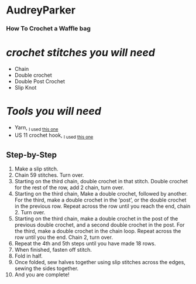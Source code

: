 # AudreyParker
### **How To Crochet a Waffle bag**
# *crochet stitches you will need*
- Chain
- Double crochet
- Double Post Crochet
- Slip Knot

# *Tools you will need*
- Yarn, <sub> I used [this one](https://www.michaels.com/product/charisma-yarn-by-loops-threads-10632454?cm_mmc=PLASearch-_-google-_-MICH_Shopping_US_N_Knitting+%26+Crochet_N_PMAX_BOPIS_N-_-&Kenshoo_ida=&kpid=go_cmp-18514200212_adg-_ad-__dev-c_ext-_prd-10632454&gad_source=1&gbraid=0AAAAADkMxxdwl9TCJK-tUy0kifWedFwqD&gclid=Cj0KCQjw9Km3BhDjARIsAGUb4nzMk--lmDpIxbiWQfRa7QKlC2AaHMGTgwTIklfj28bGyt4Tv9GoVWMaAhAKEALw_wcB) </sub>
- US 11 crochet hook, <sub> I used  [this one](https://www.amazon.com/Mdoker-Crochet-Hook-Experiecced-Comfortable/dp/B0BCWPDYLX/ref=sr_1_2?dib=eyJ2IjoiMSJ9.VzmIqmKB2MA58bcOfTH7wGw2KA88gv7x1Vdf2dGHbgIYO-pWvLlshP9lr4Hhe9H9aEP6aD6ydcNyOoZ0lkOhUQhToGNdWixlf-T_mSWwmknBaeptmiePcGZ_81QiMHRSzAeQXDOW3VpC9VEPkW0-6wZNsAIB41YRb76MVtg73Irjdtbx8_W_a4-vfA-04a3t4Yvw1EftfUfRCcWgcUfrZEMH5uHBG-JU75M3zFdA2UvPP2CDSTxYkV3HgLXHN2tFj5eCypAHApGgk7UyOYMwvM-AU7_c3wu1sfYPDY6IrSY.KIjRyiowdiDJb3xp7KaVakDvrZtOmJg61HTdzEAzRzM&dib_tag=se&keywords=size%2B11%2Bcrochet%2Bhook&qid=1726711193&sr=8-2&th=1) </sub>

## **Step-by-Step**
1. Make a slip stitch.
2. Chain 59 stitches. Turn over.
3. Starting on the third chain, double crochet in that stitch. Double crochet for the rest of the row, add 2 chain, turn over. 
4. Starting on the third chain, Make a double crochet, followed by another. For the third, make a double crochet in the ‘post’, or the double crochet in the previous row. Repeat across the row until you reach the end, chain 2. Turn over.
5. Starting on the third chain, make a double crochet in the post of the previous double crochet, and a second double crochet in the post. For the third, make a double crochet in the chain loop. Repeat across the row until you the end. Chain 2, turn over.
6. Repeat the 4th and 5th steps until you have made 18 rows.
7. When finished, fasten off stitch. 
8. Fold in half.
9. Once folded, sew halves together using slip stitches across the edges, sewing the sides together.
10. And you are complete!
